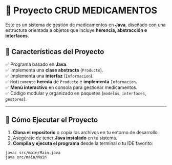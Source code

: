 # 🏥 Proyecto CRUD MEDICAMENTOS

Este es un sistema de gestión de medicamentos en **Java**, diseñado con una estructura orientada a objetos que incluye **herencia, abstracción e interfaces**.

## 📌 Características del Proyecto
✅ Programa basado en **Java**.  
✅ Implementa una **clase abstracta** (`Producto`).  
✅ Implementa una **interfaz** (`Informacion`).  
✅ `Medicamento` **hereda** de `Producto` e **implementa** `Informacion`.  
✅ **Menú interactivo** en consola para gestionar medicamentos.  
✅ Código modular y organizado en paquetes (`modelos`, `interfaces`, `gestores`).  

---

## 🚀 Cómo Ejecutar el Proyecto

1. **Clona el repositorio** o copia los archivos en tu entorno de desarrollo.  
2. Asegúrate de tener **Java instalado** en tu sistema.  
3. **Compila y ejecuta el programa** desde la terminal o tu IDE favorito:  

```sh
javac src/main/Main.java
java src/main/Main



